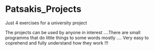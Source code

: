 # Patsakis_Projects
Just 4 exercises for a university project

The projects can be used by anyone in interest ....There are small programms that do little things to some words mostly ....
Very easy to coprehend and fully understand how they work !!!
